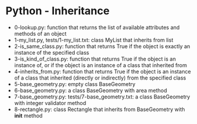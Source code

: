 # Python - Inheritance
* 0-lookup.py: function that returns the list of available attributes and methods of an object
* 1-my_list.py, tests/1-my_list.txt: class MyList that inherits from list
* 2-is_same_class.py: function that returns True if the object is exactly an instance of the specified class
* 3-is_kind_of_class.py: function that returns True if the object is an instance of, or if the object is an instance of a class that inherited from
* 4-inherits_from.py: function that returns True if the object is an instance of a class that inherited (directly or indirectly) from the specified class
* 5-base_geometry.py: empty class BaseGeometry
* 6-base_geometry.py: a class BaseGeometry with area method
* 7-base_geometry.py: tests/7-base_geometry.txt: a class BaseGeometry with integer validator method
* 8-rectangle.py: class Rectangle that inherits from BaseGeometry with __init__ method
